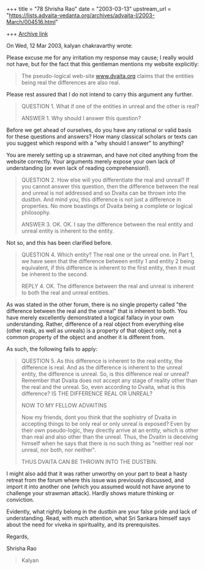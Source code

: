 +++
title = "78 Shrisha Rao"
date = "2003-03-13"
upstream_url = "https://lists.advaita-vedanta.org/archives/advaita-l/2003-March/004516.html"

+++
[Archive link](https://lists.advaita-vedanta.org/archives/advaita-l/2003-March/004516.html)

On Wed, 12 Mar 2003, kalyan chakravarthy wrote:

Please excuse me for any irritation my response may cause; I really
would
not have, but for the fact that this gentleman mentions my website
explicitly:

 > The pseudo-logical web-site www.dvaita.org claims that the entities
being
 > real the differences are also real.

Please rest assured that I do not intend to carry this argument any
further.

 > QUESTION 1.
 > What if one of the entities in unreal and the other is real?
 >
 > ANSWER 1.
 > Why should I answer this question?

Before we get ahead of ourselves, do you have any rational or valid
basis
for these questions and answers?  How many classical scholars or texts
can you suggest which respond with a "why should I answer" to anything?

You are merely setting up a strawman, and have not cited anything from
the website correctly.  Your arguments merely expose your own lack of
understanding (or even lack of reading comprehension!).

 > QUESTION 2.
 > How else will you differentiate the real and unreal? If you cannot
answer
 > this question, then the difference between the real and unreal is not
 > addressed and so Dvaita can be thrown into the dustbin. And mind you,
this
 > difference is not just a difference in properties. No more boastings
of
 > Dvaita being a complete or logical philosophy.
 >
 > ANSWER 3.
 > OK. OK. I say the difference between the real entity and unreal
entity is
 > inherent to the entity.

Not so, and this has been clarified before.

 > QUESTION 4.
 > Which entity? The real one or the unreal one. In Part 1, we have seen
that
 > the difference between entity 1 and entity 2 being equivalent, if this
 > difference is inherent to the first entity, then it must be inherent
to the
 > second.
 >
 > REPLY 4.
 > OK. The difference between the real and unreal is inherent to both
the real
 > and unreal entities.

As was stated in the other forum, there is no single property called
"the
difference between the real and the unreal" that is inherent to both.
You have merely excellently demonstrated a logical fallacy in your own
understanding.  Rather, difference of a real object from everything else
(other reals, as well as unreals) is a property of that object only, not
a common property of the object and another it is different from.

As such, the following fails to apply:

 > QUESTION 5.
 > As this difference is inherent to the real entity, the difference is
real.
 > And as the difference is inherent to the unreal entity, the
difference is
 > unreal. So, is this difference real or unreal? Remember that Dvaita
does not
 > accept any stage of reality other than the real and the unreal. So,
even
 > according to Dvaita, what is this difference?
 > IS THE DIFFERENCE REAL OR UNREAL?
 >
 > NOW TO MY FELLOW ADVAITINS
 >
 > Now my friends, dont you think that the sophistry of Dvaita in
accepting
 > things to be only real or only unreal is exposed? Even by their own
 > pseudo-logic, they directly arrive at an entity, which is other than
real
 > and also other than the unreal. Thus, the Dvaitin is deceiving
himself when
 > he says that there is no such thing as "neither real nor unreal, nor
both,
 > nor neither".
 >
 >
 > THUS DVAITA CAN BE THROWN INTO THE DUSTBIN.

I might also add that it was rather unworthy on your part to beat a
hasty
retreat from the forum where this issue was previously discussed, and
import it into another one (which you assumed would not have anyone to
challenge your strawman attack).  Hardly shows mature thinking or
conviction.

Evidently, what rightly belong in the dustbin are your false pride and
lack of understanding.  Read, with much attention, what Sri Sankara
himself
says about the need for viveka in spirituality, and its prerequisites.

Regards,

Shrisha Rao

 > Kalyan

